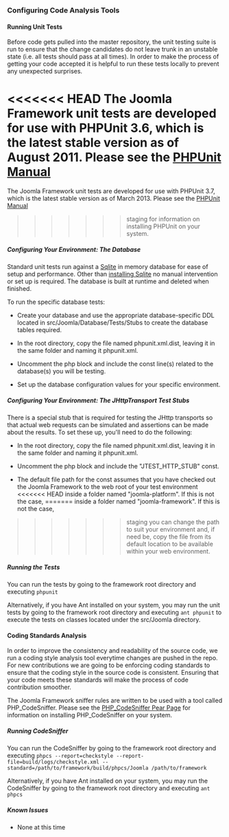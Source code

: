 ### Configuring Code Analysis Tools

#### Running Unit Tests

Before code gets pulled into the master repository, the unit testing
suite is run to ensure that the change candidates do not leave trunk in
an unstable state (i.e. all tests should pass at all times). In order to
make the process of getting your code accepted it is helpful to run
these tests locally to prevent any unexpected surprises.

<<<<<<< HEAD
The Joomla Framework unit tests are developed for use with PHPUnit 3.6,
which is the latest stable version as of August 2011. Please see the
[PHPUnit Manual](http://www.phpunit.de/manual/3.6/en/installation.html)
=======
The Joomla Framework unit tests are developed for use with PHPUnit 3.7,
which is the latest stable version as of March 2013. Please see the
[PHPUnit Manual](http://www.phpunit.de/manual/3.7/en/installation.html)
>>>>>>> staging
for information on installing PHPUnit on your system.

##### Configuring Your Environment: The Database

Standard unit tests run against a
[Sqlite](http://www.sqlite.org/quickstart.html) in memory database for
ease of setup and performance. Other than [installing
Sqlite](http://www.sqlite.org/quickstart.html) no manual intervention or
set up is required. The database is built at runtime and deleted when
finished.

To run the specific database tests:

-   Create your database and use the appropriate database-specific DDL
    located in src/Joomla/Database/Tests/Stubs to create the database tables
    required.

-   In the root directory, copy the file named phpunit.xml.dist, leaving
    it in the same folder and naming it phpunit.xml.

-   Uncomment the php block and include the const line(s) related to the
    database(s) you will be testing.

-   Set up the database configuration values for your specific
    environment.

##### Configuring Your Environment: The JHttpTransport Test Stubs

There is a special stub that is required for testing the JHttp
transports so that actual web requests can be simulated and assertions
can be made about the results. To set these up, you'll need to do the
following:

-   In the root directory, copy the file named phpunit.xml.dist, leaving
    it in the same folder and naming it phpunit.xml.

-   Uncomment the php block and include the "JTEST\_HTTP\_STUB" const.

-   The default file path for the const assumes that you have checked
    out the Joomla Framework to the web root of your test environment
<<<<<<< HEAD
    inside a folder named "joomla-platform". If this is not the case,
=======
    inside a folder named "joomla-framework". If this is not the case,
>>>>>>> staging
    you can change the path to suit your environment and, if need be,
    copy the file from its default location to be available within your
    web environment.

##### Running the Tests

You can run the tests by going to the framework root directory and
executing `phpunit`

Alternatively, if you have Ant installed on your system, you may run the
unit tests by going to the framework root directory and executing
`ant phpunit` to execute the tests on classes located under the
src/Joomla directory.

#### Coding Standards Analysis

In order to improve the consistency and readability of the source code,
we run a coding style analysis tool everytime changes are pushed in the
repo. For new contributions we are going to be enforcing coding
standards to ensure that the coding style in the source code is
consistent. Ensuring that your code meets these standards will make the
process of code contribution smoother.

The Joomla Framework sniffer rules are written to be used with a tool
called PHP\_CodeSniffer. Please see the [PHP\_CodeSniffer Pear
Page](http://pear.php.net/package/PHP_CodeSniffer) for information on
installing PHP\_CodeSniffer on your system.

##### Running CodeSniffer

You can run the CodeSniffer by going to the framework root directory and
executing `phpcs --report=checkstyle
      --report-file=build/logs/checkstyle.xml --standard=/path/to/framework/build/phpcs/Joomla /path/to/framework`

Alternatively, if you have Ant installed on your system, you may run the
CodeSniffer by going to the framework root directory and executing
`ant phpcs`

##### Known Issues

-   None at this time


